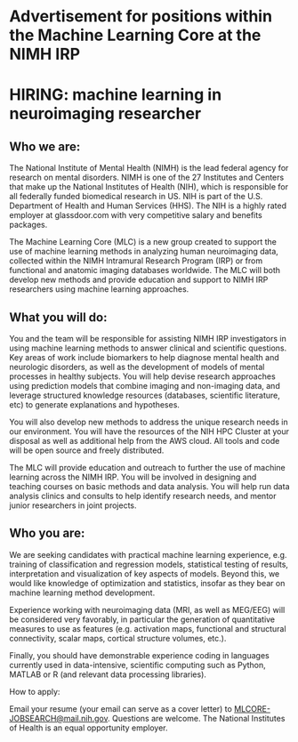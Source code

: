 # Advertisement for positions within the Machine Learning Core at the NIMH IRP

# HIRING: machine learning in neuroimaging researcher

## Who we are:

The National Institute of Mental Health (NIMH) is the lead federal agency for research on mental disorders. NIMH is one of the 27 Institutes and Centers that make up the National Institutes of Health (NIH), which is responsible for all federally funded biomedical research in US. NIH is part of the U.S. Department of Health and Human Services (HHS). The NIH is a highly rated employer at glassdoor.com with very competitive salary and benefits packages.
  
The Machine Learning Core (MLC) is a new group created to support the use of machine learning methods in analyzing human neuroimaging data, collected within the NIMH Intramural Research Program (IRP) or from functional and anatomic imaging databases worldwide. The MLC will both develop new methods and provide education and support to NIMH IRP researchers using machine learning approaches.

## What you will do:
  
You and the team will be responsible for assisting NIMH IRP investigators in using machine learning methods to answer clinical and scientific questions. Key areas of work include biomarkers to help diagnose mental health and neurologic disorders, as well as the development of models of mental processes in healthy subjects.  You will help devise research approaches using prediction models that combine imaging and non-imaging data, and leverage structured knowledge resources (databases, scientific literature, etc) to generate explanations and hypotheses.

You will also develop new methods to address the unique research needs in our environment. You will have the resources of the NIH HPC Cluster at your disposal as well as additional help from the AWS cloud. All tools and code will be open source and freely distributed.

The MLC will provide education and outreach to further the use of machine learning across the NIMH IRP. You will be involved in designing and teaching courses on basic methods and data analysis. You will help run data analysis clinics and consults to help identify research needs, and mentor junior researchers in joint projects.

## Who you are:

We are seeking candidates with practical machine learning experience, e.g. training of classification and regression models, statistical testing of results, interpretation and visualization of key aspects of models. Beyond this, we would like knowledge of optimization and statistics, insofar as they bear on machine learning method development.

Experience working with neuroimaging data (MRI, as well as MEG/EEG) will be considered very favorably, in particular the generation of quantitative measures to use as features (e.g. activation maps, functional and structural connectivity, scalar maps, cortical structure volumes, etc.).

Finally, you should have demonstrable experience coding in languages currently used in data-intensive, scientific computing such as Python, MATLAB or R (and relevant data processing libraries).

How to apply:

Email your resume (your email can serve as a cover letter) to MLCORE-JOBSEARCH@mail.nih.gov. Questions are welcome. The National Institutes of Health is an equal opportunity employer.


   
